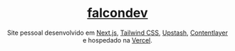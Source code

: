 <div align="center">
    <a href="https://felipefalcao.com.br"><h1 align="center">falcondev</h1></a>

Site pessoal desenvolvido em [Next.js](https://nextjs.org/), [Tailwind CSS](https://tailwindcss.com/), [Upstash](https://upstash.com?ref=felipefalcao.com.br), [Contentlayer](https://www.contentlayer.dev/) e hospedado na [Vercel](https://vercel.com/).

</div>

<br/>
